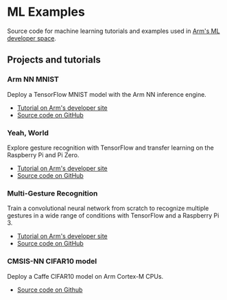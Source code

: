 # ML Examples

Source code for machine learning tutorials and examples used in [Arm's ML developer space](https://developer.arm.com/technologies/machine-learning-on-arm/developer-material).

## Projects and tutorials

### Arm NN MNIST
Deploy a TensorFlow MNIST model with the Arm NN inference engine.

* [Tutorial on Arm's developer site](https://developer.arm.com/technologies/machine-learning-on-arm/developer-material/how-to-guides/)
* [Source code on GitHub](armnn-mnist/README.md)

### Yeah, World
Explore gesture recognition with TensorFlow and transfer learning on the Raspberry Pi and Pi Zero.

* [Tutorial on Arm's developer site](https://developer.arm.com/technologies/machine-learning-on-arm/developer-material/how-to-guides/teach-your-raspberry-pi-yeah-world)
* [Source code on GitHub](yeah-world/README.md)

### Multi-Gesture Recognition
Train a convolutional neural network from scratch to recognize multiple gestures in a wide range of conditions with TensorFlow and a Raspberry Pi 3.

* [Tutorial on Arm's developer site](https://developer.arm.com/technologies/machine-learning-on-arm/developer-material/how-to-guides/teach-your-pi-multi-gesture)
* [Source code on GitHub](multi-gesture-recognition/README.md)

### CMSIS-NN CIFAR10 model
Deploy a Caffe CIFAR10 model on Arm Cortex-M CPUs.

* [Source code on Github](cmsisnn-cifar10/README.md)
